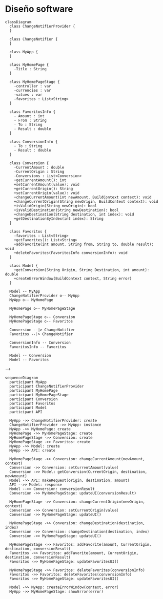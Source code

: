 # Diseño software

<!-- ## Notas para el desarrollo de este documento
En este fichero debeis documentar el diseño software de la práctica.

> :warning: El diseño en un elemento "vivo". No olvideis actualizarlo
> a medida que cambia durante la realización de la práctica.

> :warning: Recordad que el diseño debe separar _vista_ y
> _estado/modelo_.
	 

El lenguaje de modelado es UML y debeis usar Mermaid para incluir los
diagramas dentro de este documento. Por ejemplo:

```
-->
```mermaid
classDiagram
  class ChangeNotifierProvider {
  }

  class ChangeNotifier {
  }

  class MyApp {
  }

  class MyHomePage {
    -Title : String
  }

  class MyHomePageStage {
    -controller : var
    -currencies : var
    -values : var
    -favorites : List<String>
  }

  class FavoritosInfo {
    - Amount : int
    - From : String
    - To : String 
    - Result : double
  }

  class ConversionInfo {
    - To : String 
    - Result : double
  }

  class Conversion {
    -CurrentAmount : double
    -CurrentOrigin : String
    -Conversions : List<Conversion>
    +getCurrentAmount(): int
    +setCurrentAmount(value): void
    +getCurrentOrigin(): String
    +setCurrentOrigin(value): void
    +changeCurrentAmount(int newAmount, BuildContext context): void
    +changeCurrentOrigin(String newOrigin, BuildContext context): void
    +isValidOrigin(String newOrigin): bool
    +isValidDestination(String newDestination): bool
    +changeDestination(String destination, int index): void
    +getDestinationByIndex(int index): String
  }

  class Favoritos {
    -favorites : List<String>
    +getFavorites(): List<String>
    +addFavorite(int amount, String from, String to, double result): void
    +deleteFavorites(FavoritosInfo conversionInfo): void
  }

  class Model {
    +getConversion(String Origin, String Destination, int amount): double
    +createErrorWindow(BuildContext context, String error)
  }

  Model -- MyApp
  ChangeNotifierProvider o-- MyApp
  MyApp o-- MyHomePage

  MyHomePage o-- MyHomePageStage

  MyHomePageStage o-- Conversion
  MyHomePageStage o-- Favoritos

  Conversion --|> ChangeNotifier
  Favoritos --|> ChangeNotifier

  ConversionInfo -- Conversion
  FavoritosInfo -- Favoritos

  Model -- Conversion
  Model -- Favoritos

```
-->

```mermaid
sequenceDiagram
  participant MyApp
  participant ChangeNotifierProvider
  participant MyHomePage
  participant MyHomePageStage
  participant Conversion
  participant Favoritos
  participant Model
  participant API

  MyApp ->> ChangeNotifierProvider: create
  ChangeNotifierProvider ->> MyApp: instance
  MyApp ->> MyHomePage: create
  MyHomePage ->> MyHomePageStage: create
  MyHomePageStage ->> Conversion: create
  MyHomePageStage ->> Favoritos: create
  MyApp ->> Model: create
  MyApp ->> API: create

  MyHomePageStage ->> Conversion: changeCurrentAmount(newAmount, context)
  Conversion ->> Conversion: setCurrentAmount(value)
  Conversion ->> Model: getConversion(CurrentOrigin, destination, newAmount)
  Model ->> API: makeRequest(origin, destination, amount)
  API -->> Model: response
  Model -->> Conversion: conversionResult
  Conversion ->> MyHomePageStage: updateUI(conversionResult)

  MyHomePageStage ->> Conversion: changeCurrentOrigin(newOrigin, context)
  Conversion ->> Conversion: setCurrentOrigin(value)
  Conversion ->> MyHomePageStage: updateUI()

  MyHomePageStage ->> Conversion: changeDestination(destination, index)
  Conversion ->> Conversion: changeDestination(destination, index)
  Conversion ->> MyHomePageStage: updateUI()

  MyHomePageStage ->> Favoritos: addFavorite(amount, CurrentOrigin, destination, conversionResult)
  Favoritos ->> Favoritos: addFavorite(amount, CurrentOrigin, destination, conversionResult)
  Favoritos ->> MyHomePageStage: updateFavoritesUI()

  MyHomePageStage ->> Favoritos: deleteFavorites(conversionInfo)
  Favoritos ->> Favoritos: deleteFavorites(conversionInfo)
  Favoritos ->> MyHomePageStage: updateFavoritesUI()

  Model ->> MyApp: createErrorWindow(context, error)
  MyApp ->> MyHomePageStage: showError(error)


    
```

